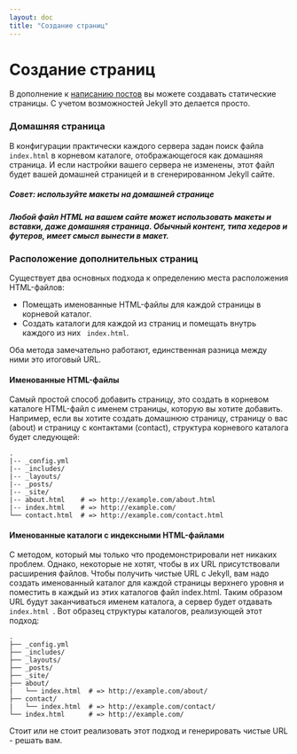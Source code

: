 ```yaml
---
layout: doc
title: "Создание страниц"
---
```

# Создание страниц

В дополнение к  [написанию постов](/documentation/08_writing_posts.html) вы можете создавать статические страницы. С учетом возможностей Jekyll это делается просто.

### Домашняя страница

В конфигурации практически каждого сервера задан поиск файла ` index.html` в корневом каталоге, отображающегося как домашняя страница. И если настройки вашего сервера не  изменены, этот файл будет вашей домашней страницей и в сгенерированном Jekyll сайте.

##### Совет: используйте макеты на домашней странице
***Любой файл HTML на вашем сайте может использовать макеты и вставки, даже домашняя страница. Обычный контент, типа хедеров и футеров, имеет смысл вынести в макет.***

### Расположение дополнительных страниц

Существует два основных подхода к определению места расположения HTML-файлов:

* Помещать именованные HTML-файлы для каждой страницы в корневой каталог.
* Создать каталоги для каждой из страниц и помещать внутрь каждого из них ` index.html`.

Оба метода замечательно работают, единственная разница между ними это итоговый URL.

#### Именованные HTML-файлы

Самый простой способ добавить страницу, это создать в корневом каталоге HTML-файл с именем страницы, которую вы хотите добавить. Например, если вы хотите создать домашнюю страницу, страницу о вас (about) и страницу с контактами (contact), структура корневого каталога будет следующей:

```
.
|-- _config.yml
|-- _includes/
|-- _layouts/
|-- _posts/
|-- _site/
|-- about.html    # => http://example.com/about.html
|-- index.html    # => http://example.com/
└── contact.html  # => http://example.com/contact.html
```

#### Именованные каталоги с индексными HTML-файлами

С методом, который мы только что продемонстрировали нет никаких проблем. Однако, некоторые не хотят, чтобы в их URL присутствовали расширения файлов. Чтобы получить чистые URL с Jekyll, вам надо создать именованный каталог для каждой страницы верхнего уровня и поместить в каждый из этих каталогов файл index.html. Таким образом URL будут заканчиваться именем каталога, а сервер будет отдавать `index.html `. Вот образец структуры каталогов, реализующей этот подход:

```
.
├── _config.yml
├── _includes/
├── _layouts/
├── _posts/
├── _site/
├── about/
|   └── index.html  # => http://example.com/about/
├── contact/
|   └── index.html  # => http://example.com/contact/
└── index.html      # => http://example.com/
```

Стоит или не стоит  реализовать этот подход  и генерировать чистые URL - решать вам.